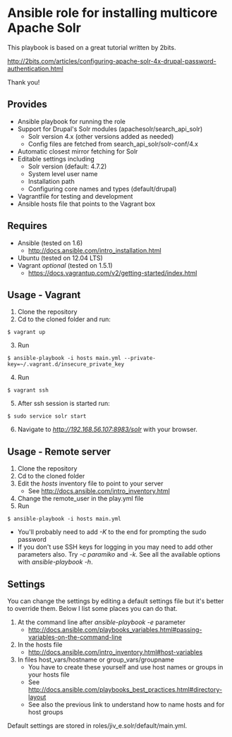 Ansible role for installing multicore Apache Solr
===============================================
This playbook is based on a great tutorial written by 2bits.

http://2bits.com/articles/configuring-apache-solr-4x-drupal-password-authentication.html

Thank you!

Provides
--------

* Ansible playbook for running the role
* Support for Drupal's Solr modules (apachesolr/search\_api\_solr)
  - Solr version 4.x (other versions added as needed)
  - Config files are fetched from search\_api\_solr/solr-conf/4.x
* Automatic closest mirror fetching for Solr
* Editable settings including
  - Solr version (default: 4.7.2)
  - System level user name
  - Installation path
  - Configuring core names and types (default/drupal)
* Vagrantfile for testing and development
* Ansible hosts file that points to the Vagrant box


Requires
------------
* Ansible (tested on 1.6)
  - http://docs.ansible.com/intro_installation.html
* Ubuntu (tested on 12.04 LTS)
* Vagrant *optional* (tested on 1.5.1)
  - https://docs.vagrantup.com/v2/getting-started/index.html

Usage - Vagrant
-------------
1. Clone the repository
2. Cd to the cloned folder and run:
```
$ vagrant up
```
3. Run
```
$ ansible-playbook -i hosts main.yml --private-key=~/.vagrant.d/insecure_private_key
```
4. Run
```
$ vagrant ssh
```
5. After ssh session is started run:
```
$ sudo service solr start
```
6. Navigate to _http://192.168.56.107:8983/solr_ with your browser.

Usage - Remote server
---------------------
1. Clone the repository
2. Cd to the cloned folder
3. Edit the *hosts* inventory file to point to your server
   * See http://docs.ansible.com/intro_inventory.html
4. Change the remote_user in the play.yml file
4. Run
```
$ ansible-playbook -i hosts main.yml
```
  - You'll probably need to add _-K_ to the end for prompting the sudo password
  - If you don't use SSH keys for logging in you may need to add other parameters also. Try _-c paramiko_ and _-k_. See all the available options with _ansible-playbook -h_.


Settings
---------------------
You can change the settings by editing a default settings file but it's better to  override them. Below I list some places you can do that.

1. At the command line after _ansible-playbook -e_ parameter
   - http://docs.ansible.com/playbooks_variables.html#passing-variables-on-the-command-line
2. In the hosts file
   - http://docs.ansible.com/intro_inventory.html#host-variables
3. In files host\_vars/hostname or group\_vars/groupname
   - You have to create these yourself and use host names or groups in your hosts file
   - See http://docs.ansible.com/playbooks_best_practices.html#directory-layout
   - See also the previous link to understand how to name hosts and for host groups

Default settings are stored in roles/jiv\_e.solr/default/main.yml.
